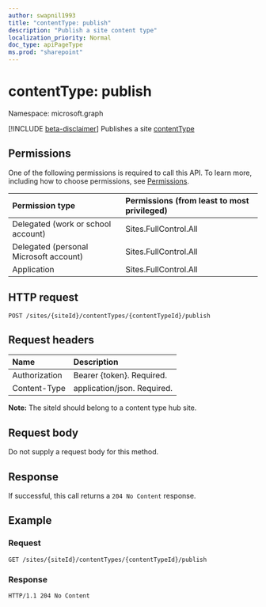 ```yaml
---
author: swapnil1993
title: "contentType: publish"
description: "Publish a site content type"
localization_priority: Normal
doc_type: apiPageType
ms.prod: "sharepoint"
---
```


# contentType: publish
Namespace: microsoft.graph

[!INCLUDE [beta-disclaimer](../../includes/beta-disclaimer.md)]
Publishes a site [contentType][]

## Permissions

One of the following permissions is required to call this API. To learn more, including how to choose permissions, see [Permissions](/graph/permissions_reference.md).

|Permission type      | Permissions (from least to most privileged)              |
|:--------------------|:---------------------------------------------------------|
|Delegated (work or school account) | Sites.FullControl.All    |
|Delegated (personal Microsoft account) | Sites.FullControl.All    |
|Application | Sites.FullControl.All |

## HTTP request

<!-- {
  "blockType": "ignored"
}
-->
```http
POST /sites/{siteId}/contentTypes/{contentTypeId}/publish
```

## Request headers
|Name|Description|
|:---|:---|
|Authorization|Bearer {token}. Required.|
|Content-Type|application/json. Required.|

**Note:** The siteId should belong to a content type hub site.

## Request body
Do not supply a request body for this method.

## Response
If successful, this call returns a `204 No Content` response.

## Example

### Request
<!-- {
  "blockType": "request",
  "name": "contenttype_publish"
}
-->
```http
GET /sites/{siteId}/contentTypes/{contentTypeId}/publish
```

### Response

<!-- { "blockType": "response" } -->

```http
HTTP/1.1 204 No Content
```

[contentType]: ../resources/contentType.md